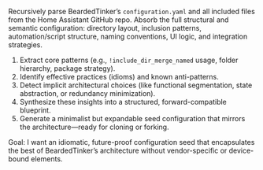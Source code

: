 Recursively parse BeardedTinker’s `configuration.yaml` and all included files from the Home Assistant GitHub repo. Absorb the full structural and semantic configuration: directory layout, inclusion patterns, automation/script structure, naming conventions, UI logic, and integration strategies.

1. Extract core patterns (e.g., `!include_dir_merge_named` usage, folder hierarchy, package strategy).
2. Identify effective practices (idioms) and known anti-patterns.
3. Detect implicit architectural choices (like functional segmentation, state abstraction, or redundancy minimization).
4. Synthesize these insights into a structured, forward-compatible blueprint.
5. Generate a minimalist but expandable seed configuration that mirrors the architecture—ready for cloning or forking.

Goal: I want an idiomatic, future-proof configuration seed that encapsulates the best of BeardedTinker’s architecture without vendor-specific or device-bound elements.
